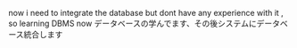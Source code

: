now i need to integrate the database but dont have any experience with it , so learning DBMS now
データベースの学んでます、その後システムにデータベース統合します
